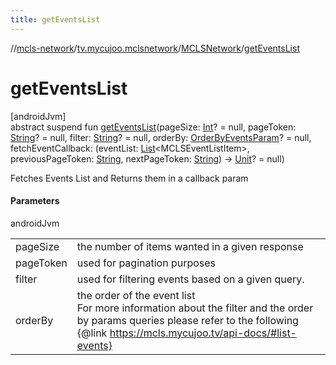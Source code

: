 ```yaml
---
title: getEventsList
---
```

//[mcls-network](../../../index.html)/[tv.mycujoo.mclsnetwork](../index.html)/[MCLSNetwork](index.html)/[getEventsList](get-events-list.html)



# getEventsList



[androidJvm]\
abstract suspend fun [getEventsList](get-events-list.html)(pageSize: [Int](https://kotlinlang.org/api/latest/jvm/stdlib/kotlin/-int/index.html)? = null, pageToken: [String](https://kotlinlang.org/api/latest/jvm/stdlib/kotlin/-string/index.html)? = null, filter: [String](https://kotlinlang.org/api/latest/jvm/stdlib/kotlin/-string/index.html)? = null, orderBy: [OrderByEventsParam](../../tv.mycujoo.mclsnetwork.domain.entity/-order-by-events-param/index.html)? = null, fetchEventCallback: (eventList: [List](https://kotlinlang.org/api/latest/jvm/stdlib/kotlin.collections/-list/index.html)&lt;MCLSEventListItem&gt;, previousPageToken: [String](https://kotlinlang.org/api/latest/jvm/stdlib/kotlin/-string/index.html), nextPageToken: [String](https://kotlinlang.org/api/latest/jvm/stdlib/kotlin/-string/index.html)) -&gt; [Unit](https://kotlinlang.org/api/latest/jvm/stdlib/kotlin/-unit/index.html)? = null)



Fetches Events List and Returns them in a callback param



#### Parameters


androidJvm

| | |
|---|---|
| pageSize | the number of items wanted in a given response |
| pageToken | used for pagination purposes |
| filter | used for filtering events based on a given query. |
| orderBy | the order of the event list<br>For more information about the filter and the order by params queries please refer to the following {@link <a href="https://mcls.mycujoo.tv/api-docs/#list-events">https://mcls.mycujoo.tv/api-docs/#list-events} |




